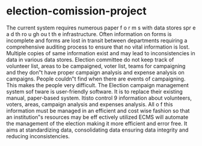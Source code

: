 # election-comission-project
The current system requires numerous paper f o r m s with data stores spr e a d th ro u gh ou t th e infrastructure. Often information on forms is incomplete and forms are lost in transit between departments requiring a comprehensive auditing process to ensure that no vital information is lost. Multiple copies of same information exist and may lead to inconsistencies in data in various data stores. Election committee do not keep track of volunteer list, areas to be campaigned, voter list, teams for campaigning and they don‟t have proper campaign analysis and expense analysis on campaigns. People couldn‟t find when there are events of campaigning. This makes the people very difficult. The Election campaign management system sof tware is user-friendly software. It is to replace their existing manual, paper-based system. Itisto control 9 information about volunteers, voters, areas, campaign analysis and expenses analysis. All o f this information must be managed in an efficient and cost wise fashion so that an institution‟s resources may be eff ectively utilized ECMS will automate the management of the election making it more efficient and error free. It aims at standardizing data, consolidating data ensuring data integrity and reducing inconsistencies.
